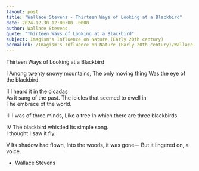 ```yaml
---
layout: post
title: "Wallace Stevens - Thirteen Ways of Looking at a Blackbird"
date: 2024-12-30 12:00:00 -0000
author: Wallace Stevens
quote: "Thirteen Ways of Looking at a Blackbird"
subject: Imagism's Influence on Nature (Early 20th century)
permalink: /Imagism's Influence on Nature (Early 20th century)/Wallace Stevens/Wallace Stevens - Thirteen Ways of Looking at a Blackbird
---
```


Thirteen Ways of Looking at a Blackbird

I
Among twenty snowy mountains,
The only moving thing
Was the eye of the blackbird.

II
I heard it in the cicadas  
As it sang of the past.
The icicles that seemed to dwell in  
The embrace of the world.

III
I was of three minds,
Like a tree
In which there are three blackbirds.

IV
The blackbird whistled
Its simple song.  
I thought I saw it fly.

V
Its shadow had flown,
Into the woods, it was gone—
But it lingered on, a voice.


- Wallace Stevens

